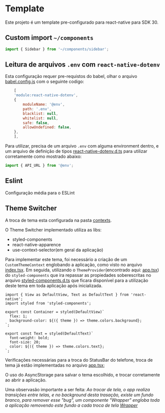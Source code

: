 # Template

Este projeto é um template pre-configurado para react-native para SDK 30.

## Custom import `~/components`

```ts
import { Sidebar } from '~/components/sidebar';
```

## Leitura de arquivos `.env` com `react-native-dotenv`

Esta configuração requer pre-requistos do babel, olhar o arquivo [babel.config.js](./babel.config.js) com o seguinte codigo:

```js
    [
    'module:react-native-dotenv',
    {
        moduleName: '@env',
        path: '.env',
        blacklist: null,
        whitelist: null,
        safe: false,
        allowUndefined: false,
    },
    ],
```

Para utilizar, precisa de um arquivo `.env` com alguma environment dentro,
e um arquivo de definição de tipos [react-native-dotenv.d.ts](./src/@types/react-native-dotenv.d.ts) para utilizar corretamente como mostrado abaixo:

```ts
import { API_URL } from '@env';
```

## Eslint

Configuração média para o ESLint

## Theme Switcher

A troca de tema esta configurada na pasta [contexts](./src/contexts/theme/index.tsx).

O Theme Switcher implementado utiliza as libs:

- styled-components
- react-native-apparence
- use-context-selector(em geral da aplicação)

Para implementar este tema, foi necessário a criação de um `CustomThemeContext` englobando a aplicação, como visto no arquivo [index.tsx](./src/index.tsx).
Em seguida, utilizando o `ThemeProvider`(encontrado aqui: [app.tsx](./src/app.tsx#22)) do `styled-components` que ira repassar as propiedades soberescritas no arquivo [styled-components.d.ts](./src/@types/styled-components.d.ts) que ficara disponível para a utilização deste tema em toda aplicação após inicializada.

```tsx
import { View as DefaultView, Text as DefaultText } from 'react-native';
import styled from 'styled-components';

export const Container = styled(DefaultView)`
  flex: 1;
  background-color: ${({ theme }) => theme.colors.background};
`;

export const Text = styled(DefaultText)`
  font-weight: bold;
  font-size: 20;
  color: ${({ theme }) => theme.colors.text};
`;
```

Verificações necessárias para a troca do StatusBar do telefone, troca de tema já estão implementadas no arquivo [app.tsx](./src/app.tsx);

O uso do AsyncStorage para salvar o tema escolhido, e trocar corretamente ao abrir a aplicação.

Uma observasão importante a ser feita:
_Ao trocar de tela, o app realiza transições entre telas, e no background desta trasação, existe um fundo branco, para remover esse "bug", um componente "Wrapper" engloba toda a aplicação removendo este fundo a cada troca de tela [Wrapper](./src/app.tsx#49)_
